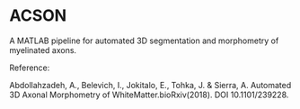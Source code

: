 # ACSON
A MATLAB pipeline for automated 3D segmentation and morphometry of myelinated axons. 


Reference:

Abdollahzadeh, A., Belevich, I., Jokitalo, E., Tohka, J. & Sierra, A. Automated 3D Axonal Morphometry of WhiteMatter.bioRxiv(2018). DOI 10.1101/239228.
